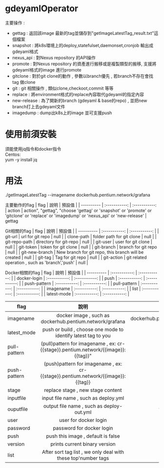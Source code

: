 # gdeyamlOperator
主要操作 :
- gettag : 返回該image 最新的tag並儲存到"getImageLatestTag_result.txt"這個檔案
- snapshot : 將k8s環境上的deploy,statefulset,daemonset,cronjob 輸出成gdeyaml格式
- nexus_api : 對Nexus repository 的API操作
- promote : 對Nexus repository 的資產進行搬移或是複製類型的搬移, 支援將gdeyaml格式的image 進行promote
- gitclone : 對於git clone的動作 , 參數以branch優先 , 若branch不存在會找tag 做clone
- git : git 相關操作 , 類似clone,checkoot,commit 等等
- replace : 將environment格式的replace內容取代gdeyaml的指定內容
- new-release : 為了開新的branch (gdeyaml & base的repo) , 並把new branch打上去gdeyaml文件
- imagedump : dump出k8s上的image 並可支援push


# 使用前須安裝
須能使用jq指令和docker指令 <br>
Centos:<br>
  yum -y install jq

# 用法
./getImageLatestTag --imagename dockerhub.pentium.network/grafana

主要動作的flag
| flag      | 說明    | 預設值     |
| ---------- | :-----------:  | :-----------: 
|  action    |  action", "gettag", "choose 'gettag' or 'snapshot' or 'promote' or 'gitclone' or 'replace' or 'imagedump' or 'nexus_api' or 'new-release' |  gettag  

Git相關的flag
| flag      | 說明    | 預設值     |
| ---------- | :-----------:  | :-----------: |
| git-url |  url for git repo | null |
| clone-path | folder path for git clone  | null |
| git-repo-path | directory for git-repo  | null |
| git-user | user for git clone  | null |
| git-token | token for git clone  | null |
| git-branch | branch for git repo  | null |
| git-new-branch | New branch for git repo, this branch will be created  | null |
| git-tag | Tag for git repo  | null |
| git-action | git related operation , such as 'branch','push'  | null |

Docker相關的flag
| flag      | 說明    | 預設值     |
| ---------- | :-----------:  | :-----------: |
| docker-login | :-----------:  | :-----------: |
| push | :-----------:  | :-----------: |
| push-pattern | :-----------:  | :-----------: |
| pull-pattern | :-----------:  | :-----------: |
| imagename | :-----------:  | :-----------: |
| list | :-----------:  | :-----------: |
| latest-mode | :-----------:  | :-----------: |

| flag      | 說明    | 預設值     |
| ---------- | :-----------:  | :-----------: |
|  imagename    | docker image , such as dockerhub.pentium.network/grafana     | dockerhub.pentium.network/grafana    |
|  latest_mode    |  push or build , choose one mode to identify latest tag to you    | push    |
|  pull-pattern    |  (pull)pattern for imagename , ex: cr-{{stage}}.pentium.network/{{image}}:{{tag}}"    | null    |
|  push-pattern    |  (push)pattern for imagename , ex: cr-{{stage}}.pentium.network/{{image}}:{{tag}}    | null    |
|  stage    |  replace stage , new stage content    | null    |
|  inputfile    |  input file name , such as deploy.yml    | null    |
|  ouputfile    |  output file name , such as deploy-out.yml    | tmp_out.yml    |
|  user   |  user for docker login    | null   |
|  password   |  password for docker login    | null   |
|  push   |  push this image , default is false    | false   |
|  version   |  prints current binary version    | false   |
|  list    |  After sort tag list , we only deal with these top'number tags    | 5    |
